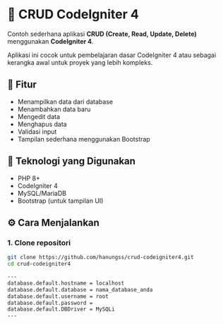 # 🚀 CRUD CodeIgniter 4

Contoh sederhana aplikasi **CRUD (Create, Read, Update, Delete)** menggunakan **CodeIgniter 4**.

Aplikasi ini cocok untuk pembelajaran dasar CodeIgniter 4 atau sebagai kerangka awal untuk proyek yang lebih kompleks.

## 🔧 Fitur
- Menampilkan data dari database
- Menambahkan data baru
- Mengedit data
- Menghapus data
- Validasi input
- Tampilan sederhana menggunakan Bootstrap

## 🧰 Teknologi yang Digunakan
- PHP 8+
- CodeIgniter 4
- MySQL/MariaDB
- Bootstrap (untuk tampilan UI)

## ⚙️ Cara Menjalankan

### 1. Clone repositori
```bash
git clone https://github.com/hanungss/crud-codeigniter4.git
cd crud-codeigniter4

---
database.default.hostname = localhost
database.default.database = nama_database_anda
database.default.username = root
database.default.password = 
database.default.DBDriver = MySQLi
---
